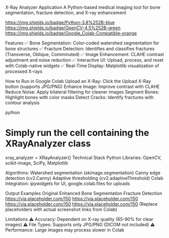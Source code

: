 X-Ray Analyzer Application
A Python-based medical imaging tool for bone segmentation, fracture detection, and X-ray enhancement

https://img.shields.io/badge/Python-3.8%252B-blue
https://img.shields.io/badge/OpenCV-4.5%252B-green
https://img.shields.io/badge/Google_Colab-Compatible-orange

Features
✅ Bone Segmentation: Color-coded watershed segmentation for bone structures
✅ Fracture Detection: Identifies and classifies fractures (Transverse, Oblique, Comminuted)
✅ Image Enhancement: CLAHE contrast adjustment and noise reduction
✅ Interactive UI: Upload, process, and reset with Colab-native widgets
✅ Real-Time Display: Matplotlib visualization of processed X-rays

How to Run in Google Colab
Upload an X-Ray: Click the Upload X-Ray button (supports JPG/PNG)
Enhance Image: Improve contrast with CLAHE
Reduce Noise: Apply bilateral filtering for cleaner images
Segment Bones: Highlight bones with color masks
Detect Cracks: Identify fractures with contour analysis

python
# Simply run the cell containing the XRayAnalyzer class
xray_analyzer = XRayAnalyzer()
Technical Stack
Python Libraries: OpenCV, scikit-image, SciPy, Matplotlib

Algorithms:
Watershed segmentation (skimage.segmentation)
Canny edge detection (cv2.Canny)
Adaptive thresholding (cv2.adaptiveThreshold)
Colab Integration: ipywidgets for UI, google.colab.files for uploads

Output Examples
Original	Enhanced	Bone Segmentation	Fracture Detection
https://via.placeholder.com/150	https://via.placeholder.com/150	https://via.placeholder.com/150	https://via.placeholder.com/150
(Replace placeholders with actual screenshot links from Colab)

Limitations
⚠ Accuracy: Dependent on X-ray quality (85-90% for clear images)
⚠ File Types: Supports only JPG/PNG (DICOM not included)
⚠ Performance: Large images may process slower in Colab

